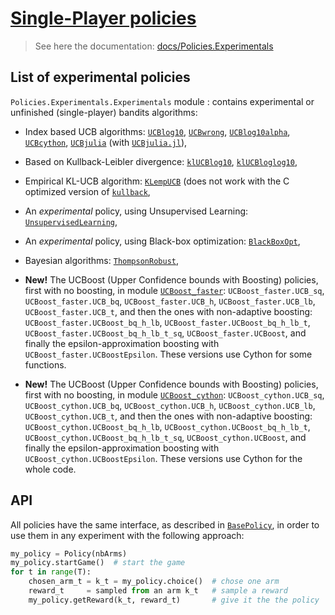 # [Single-Player policies](https://smpybandits.github.io/docs/Policies.Experimentals.html)
> See here the documentation: [docs/Policies.Experimentals](https://smpybandits.github.io/docs/Policies.Experimentals.html)

## List of experimental policies
``Policies.Experimentals.Experimentals`` module : contains experimental or unfinished (single-player) bandits algorithms:

- Index based UCB algorithms: [`UCBlog10`](UCBlog10.py), [`UCBwrong`](UCBwrong.py), [`UCBlog10alpha`](UCBlog10alpha.py), [`UCBcython`](UCBcython.py), [`UCBjulia`](UCBjulia.py) (with [`UCBjulia.jl`](UCBjulia.jl)),

- Based on Kullback-Leibler divergence: [`klUCBlog10`](klUCBlog10.py), [`klUCBloglog10`](klUCBloglog10.py),

- Empirical KL-UCB algorithm: [`KLempUCB`](KLempUCB.py) (does not work with the C optimized version of [`kullback`](kullback.py),

- An *experimental* policy, using Unsupervised Learning: [`UnsupervisedLearning`](UnsupervisedLearning.py),

- An *experimental* policy, using Black-box optimization: [`BlackBoxOpt`](BlackBoxOpt.py),

- Bayesian algorithms: [`ThompsonRobust`](ThompsonRobust.py),

- **New!** The UCBoost (Upper Confidence bounds with Boosting) policies, first with no boosting, in module [`UCBoost_faster`](UCBoost_faster.py): `UCBoost_faster.UCB_sq`, `UCBoost_faster.UCB_bq`, `UCBoost_faster.UCB_h`, `UCBoost_faster.UCB_lb`, `UCBoost_faster.UCB_t`, and then the ones with non-adaptive boosting: `UCBoost_faster.UCBoost_bq_h_lb`, `UCBoost_faster.UCBoost_bq_h_lb_t`, `UCBoost_faster.UCBoost_bq_h_lb_t_sq`, `UCBoost_faster.UCBoost`, and finally the epsilon-approximation boosting with `UCBoost_faster.UCBoostEpsilon`. These versions use Cython for some functions.

- **New!** The UCBoost (Upper Confidence bounds with Boosting) policies, first with no boosting, in module [`UCBoost_cython`](UCBoost_cython.py): `UCBoost_cython.UCB_sq`, `UCBoost_cython.UCB_bq`, `UCBoost_cython.UCB_h`, `UCBoost_cython.UCB_lb`, `UCBoost_cython.UCB_t`, and then the ones with non-adaptive boosting: `UCBoost_cython.UCBoost_bq_h_lb`, `UCBoost_cython.UCBoost_bq_h_lb_t`, `UCBoost_cython.UCBoost_bq_h_lb_t_sq`, `UCBoost_cython.UCBoost`, and finally the epsilon-approximation boosting with `UCBoost_cython.UCBoostEpsilon`. These versions use Cython for the whole code.


## API
All policies have the same interface, as described in [`BasePolicy`](../BasePolicy.py),
in order to use them in any experiment with the following approach:

```python
my_policy = Policy(nbArms)
my_policy.startGame()  # start the game
for t in range(T):
    chosen_arm_t = k_t = my_policy.choice()  # chose one arm
    reward_t     = sampled from an arm k_t   # sample a reward
    my_policy.getReward(k_t, reward_t)       # give it the the policy
```
